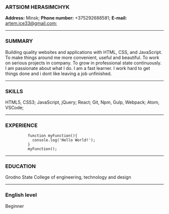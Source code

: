 ### ARTSIOM HERASIMCHYK
**Address:** Minsk;
**Phone number:** +375292688581;
**E-mail:** artem.ice33@gmail.com;


*************************************************************


### SUMMARY
Building quality websites and applications with HTML, CSS, and JavaScript.
To make things around me more convenient, useful and beautiful. 
To work on serious projects in company. 
To grow in professional state continuously.
I am passionate about what I do. I am a fast learner. I work hard to get things done and i dont like leaving a job unfinished.


*************************************************************


### SKILLS
HTML5,  CSS3;
JavaScript,  jQuery;
React;
Git,  Npm,  Gulp,  Webpack;
Atom,  VSCode;


*************************************************************


### EXPERIENCE
              function myFunction(){
                console.log('Hello World!');
              }
              myFunction();




*************************************************************
### EDUCATION
Grodno State College of engineering, technology and design


*************************************************************
### English level
Beginner
